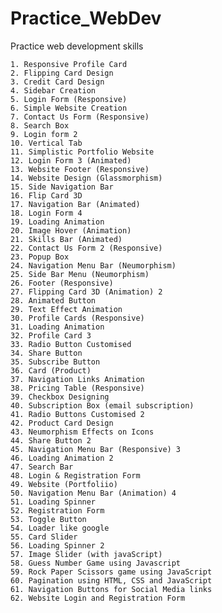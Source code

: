 # Practice_WebDev
Practice web development skills

    1. Responsive Profile Card
    2. Flipping Card Design
    3. Credit Card Design
    4. Sidebar Creation
    5. Login Form (Responsive)
    6. Simple Website Creation
    7. Contact Us Form (Responsive)
    8. Search Box
    9. Login form 2
    10. Vertical Tab
    11. Simplistic Portfolio Website
    12. Login Form 3 (Animated)
    13. Website Footer (Responsive)
    14. Website Design (Glassmorphism)
    15. Side Navigation Bar
    16. Flip Card 3D
    17. Navigation Bar (Animated)
    18. Login Form 4
    19. Loading Animation
    20. Image Hover (Animation)
    21. Skills Bar (Animated)
    22. Contact Us Form 2 (Responsive)
    23. Popup Box
    24. Navigation Menu Bar (Neumorphism)
    25. Side Bar Menu (Neumorphism)
    26. Footer (Responsive)
    27. Flipping Card 3D (Animation) 2
    28. Animated Button
    29. Text Effect Animation
    30. Profile Cards (Responsive)
    31. Loading Animation
    32. Profile Card 3
    33. Radio Button Customised
    34. Share Button
    35. Subscribe Button
    36. Card (Product)
    37. Navigation Links Animation
    38. Pricing Table (Responsive)
    39. Checkbox Designing
    40. Subscription Box (email subscription)
    41. Radio Buttons Customised 2
    42. Product Card Design
    43. Neumorphism Effects on Icons
    44. Share Button 2 
    45. Navigation Menu Bar (Responsive) 3
    46. Loading Animation 2
    47. Search Bar
    48. Login & Registration Form
    49. Website (Portfoliio)
    50. Navigation Menu Bar (Animation) 4
    51. Loading Spinner
    52. Registration Form
    53. Toggle Button
    54. Loader like google
    55. Card Slider
    56. Loading Spinner 2
    57. Image Slider (with javaScript)
    58. Guess Number Game using Javascript
    59. Rock Paper Scissors game using JavaScript
    60. Pagination using HTML, CSS and JavaScript
    61. Navigation Buttons for Social Media links
    62. Website Login and Registration Form
